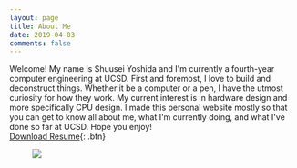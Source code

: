 ```yaml
---
layout: page
title: About Me
date: 2019-04-03
comments: false
---
```

<center>
<a class="social-btn" href="mailto:shuuseiyoshida@gmail.com" target="_blank" rel="noopener noreferrer"><i class="fa fa-fw fa-envelope-square"></i></a>
<a class="social-btn" href="http://linkedin.com/in/shuusei-yoshida-b5987813a" target="_blank" rel="noopener noreferrer"><i class="fa fa-fw fa-linkedin-square"></i></a>
<a class="social-btn" href="http://github.com/s1yoshid" target="_blank" rel="noopener noreferrer"><i class="fa fa-fw fa-github"></i></a>
</center>

Welcome! My name is Shuusei Yoshida and I'm currently a fourth-year computer engineering at UCSD. First and foremost, I love to build and deconstruct things. Whether it be a computer or a pen, I have the utmost curiosity for how they work. My current interest is in hardware design and more specifically CPU design. I made this personal website mostly so that you can get to know all about me, what I'm currently doing, and what I've done so far at UCSD. Hope you enjoy!  
[Download Resume](https://github.com/s1yoshid/s1yoshid.github.io/files/5620338/New.Resume.pdf
){: .btn}

<figure>
	<a href="https://user-images.githubusercontent.com/36279762/101833624-1bebd580-3aee-11eb-8984-28c6658d12d2.jpg"><img src="https://user-images.githubusercontent.com/36279762/101833624-1bebd580-3aee-11eb-8984-28c6658d12d2.jpg"></a>
</figure>

